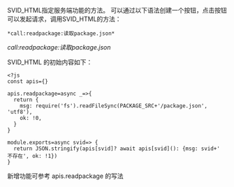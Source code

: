 SVID_HTML指定服务端功能的方法。
可以通过以下语法创建一个按钮，点击按钮可以发起请求，调用SVID_HTML的方法：
```
*call:readpackage:读取package.json*
```
*call:readpackage:读取package.json*

SVID_HTML 的初始内容如下：


```
<?js
const apis={}

apis.readpackage=async _=>{
  return {
    msg: require('fs').readFileSync(PACKAGE_SRC+'/package.json', 'utf8'),
    ok: !0,
  }
}

module.exports=async svid=> {
  return JSON.stringify(apis[svid]? await apis[svid](): {msg: svid+' 不存在', ok: !1})
}
```

新增功能可参考 apis.readpackage 的写法
